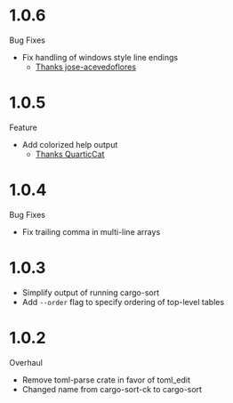 # 1.0.6

Bug Fixes

  * Fix handling of windows style line endings
    * [Thanks jose-acevedoflores](https://github.com/DevinR528/cargo-sort/pull/28)

# 1.0.5

Feature

  * Add colorized help output
    * [Thanks QuarticCat](https://github.com/DevinR528/cargo-sort/pull/21)

# 1.0.4

Bug Fixes

  * Fix trailing comma in multi-line arrays

# 1.0.3

  * Simplify output of running cargo-sort
  * Add `--order` flag to specify ordering of top-level tables

# 1.0.2

Overhaul

  * Remove toml-parse crate in favor of toml_edit
  * Changed name from cargo-sort-ck to cargo-sort
